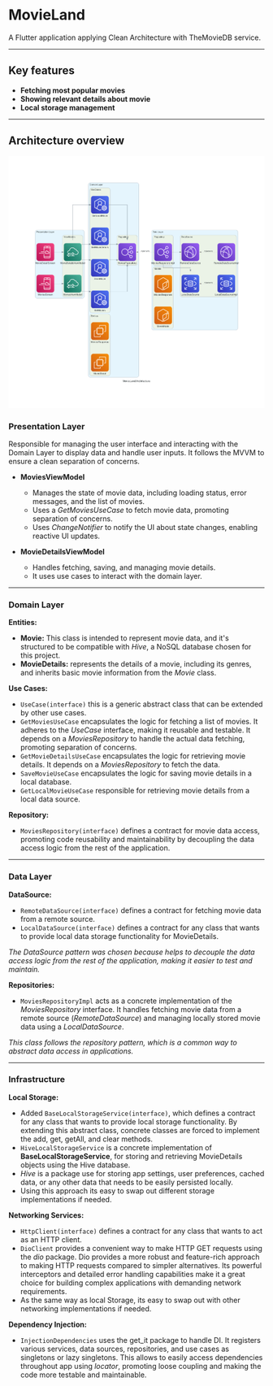 # MovieLand

A Flutter application applying Clean Architecture with TheMovieDB service.

-----

## Key features

- **Fetching most popular movies**
- **Showing relevant details about movie**
- **Local storage management**

-----

## Architecture overview

![Diagram](https://github.com/araujocarlosm/MovieLand/blob/main/movieland_architecture.png)

### Presentation Layer

Responsible for managing the user interface and interacting with the Domain Layer to display data
and handle user inputs. It follows the MVVM to ensure a clean separation of concerns.

- **MoviesViewModel**
    - Manages the state of movie data, including loading status, error messages, and the list of movies.
    - Uses a *GetMoviesUseCase* to fetch movie data, promoting separation of concerns.
    - Uses *ChangeNotifier* to notify the UI about state changes, enabling reactive UI updates.

- **MovieDetailsViewModel**
    - Handles fetching, saving, and managing movie details.
    - It uses use cases to interact with the domain layer.

-----

### Domain Layer

**Entities:**

- **Movie:** This class is intended to represent movie data, and it's structured to be compatible
  with *Hive*, a NoSQL database chosen for this project.
- **MovieDetails:** represents the details of a movie, including its genres, and inherits basic
  movie information from the *Movie* class.

**Use Cases:**

- ``UseCase(interface)``  this is a generic abstract class that can be extended by other use cases.
- ``GetMoviesUseCase`` encapsulates the logic for fetching a list of movies. It adheres to the
  *UseCase* interface, making it reusable and testable. It depends on a *MoviesRepository* to handle
  the actual data fetching, promoting separation of concerns.
- ``GetMovieDetailsUseCase`` encapsulates the logic for retrieving movie details. It depends on a
  *MoviesRepository* to fetch the data.
- ``SaveMovieUseCase`` encapsulates the logic for saving movie details in a local database.
- ``GetLocalMovieUseCase`` responsible for retrieving movie details from a local data source.

**Repository:**

- ``MoviesRepository(interface)`` defines a contract for movie data access, promoting code
  reusability and maintainability by decoupling the data access logic from the rest of the
  application.

-----

### Data Layer

**DataSource:**

- ``RemoteDataSource(interface)`` defines a contract for fetching movie data from a remote source.
- ``LocalDataSource(interface)`` defines a contract for any class that wants to provide local data
  storage functionality for MovieDetails.

*The DataSource pattern was chosen because helps to decouple the data access logic from the rest of
the application, making it easier to test and maintain.*

**Repositories:**

- ``MoviesRepositoryImpl`` acts as a concrete implementation of the *MoviesRepository* interface. It
  handles fetching movie data from a remote source (*RemoteDataSource*) and managing locally stored
  movie data using a *LocalDataSource*.

*This class follows the repository pattern, which is a common way to abstract data access in
applications.*

-----

### Infrastructure

**Local Storage:**

- Added ``BaseLocalStorageService(interface)``, which defines a contract for any class that wants to
  provide local storage functionality. By extending this abstract class, concrete classes are forced
  to implement the add, get, getAll, and clear methods.
- ``HiveLocalStorageService`` is a concrete implementation of **BaseLocalStorageService**, for
  storing and retrieving MovieDetails objects using the Hive database.
- *Hive* is a package use for storing app settings, user preferences, cached data, or any other data that needs to be easily persisted locally.
- Using this approach its easy to swap out different storage implementations if needed.

**Networking Services:**

- ``HttpClient(interface)`` defines a contract for any class that wants to act as an HTTP client.
- ``DioClient`` provides a convenient way to make HTTP GET requests using the *dio* package. Dio provides a more robust and feature-rich approach to making HTTP requests compared to simpler alternatives. Its powerful interceptors and detailed error handling capabilities make it a great choice for building complex applications with demanding network requirements.
- As the same way as local Storage, its easy to swap out with other networking implementations if needed.

**Dependency Injection:**

- ``InjectionDependencies`` uses the get_it package to handle DI. It registers various services, data sources, repositories, and use cases as singletons or lazy singletons. This allows to easily access dependencies throughout app using *locator*, promoting loose coupling and making the code more testable and maintainable.